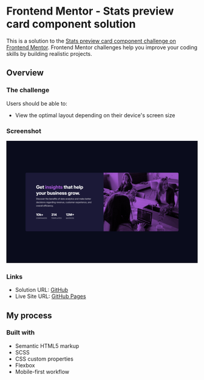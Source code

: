 # Frontend Mentor - Stats preview card component solution

This is a solution to the [Stats preview card component challenge on Frontend Mentor](https://www.frontendmentor.io/challenges/stats-preview-card-component-8JqbgoU62). Frontend Mentor challenges help you improve your coding skills by building realistic projects. 

## Overview

### The challenge

Users should be able to:

- View the optimal layout depending on their device's screen size

### Screenshot

![](./preview.png)


### Links

- Solution URL: [GitHub](https://github.com/rradiohysteria/frontend-mentor-newbie/tree/master/stats-preview-card-component)
- Live Site URL: [GitHub Pages](https://rradiohysteria.github.io/frontend-mentor-newbie/stats-preview-card-component/index.html)

## My process

### Built with

- Semantic HTML5 markup
- SCSS
- CSS custom properties
- Flexbox
- Mobile-first workflow